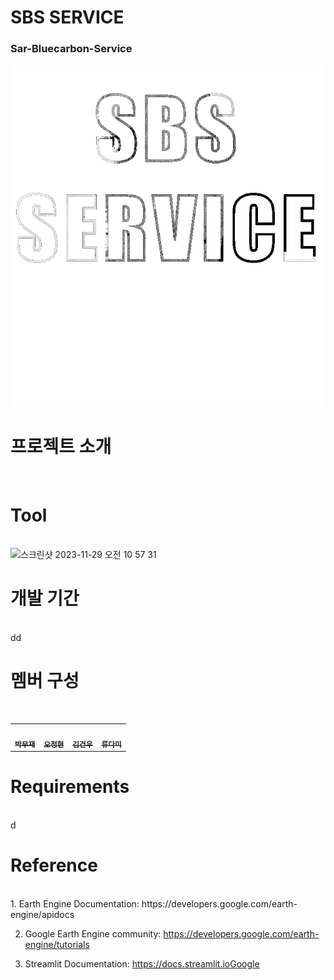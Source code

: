 # SBS SERVICE
### Sar-Bluecarbon-Service

![Main Page Logo](streamlit/logo/mainpage_logo_bk.gif)

# 프로젝트 소개
<br>

# Tool
<br>
<img width="1226" alt="스크린샷 2023-11-29 오전 10 57 31" src="https://github.com/gunwoda/SAR-Bluecarbon-Service/assets/38150072/e8be5914-3a77-4e15-b14d-8b150681b07e">


# 개발 기간
<br>
dd

# 멤버 구성
<br>

<table>
  <tr>
    <!-- 첫 번째 멤버 -->
    <td align="center">
      <a href="https://github.com/Mujae">
        <img src='https://private-user-images.githubusercontent.com/38150072/286472151-f59437c1-6d6d-4c93-8a7e-a6f2732f9e89.jpeg?jwt=eyJhbGciOiJIUzI1NiIsInR5cCI6IkpXVCJ9.eyJpc3MiOiJnaXRodWIuY29tIiwiYXVkIjoicmF3LmdpdGh1YnVzZXJjb250ZW50LmNvbSIsImtleSI6ImtleTEiLCJleHAiOjE3MDEyMzA2MTEsIm5iZiI6MTcwMTIzMDMxMSwicGF0aCI6Ii8zODE1MDA3Mi8yODY0NzIxNTEtZjU5NDM3YzEtNmQ2ZC00YzkzLThhN2UtYTZmMjczMmY5ZTg5LmpwZWc_WC1BbXotQWxnb3JpdGhtPUFXUzQtSE1BQy1TSEEyNTYmWC1BbXotQ3JlZGVudGlhbD1BS0lBSVdOSllBWDRDU1ZFSDUzQSUyRjIwMjMxMTI5JTJGdXMtZWFzdC0xJTJGczMlMkZhd3M0X3JlcXVlc3QmWC1BbXotRGF0ZT0yMDIzMTEyOVQwMzU4MzFaJlgtQW16LUV4cGlyZXM9MzAwJlgtQW16LVNpZ25hdHVyZT1jZWQ2YjhkYTM2ZmFiOTYyODQ4NWI5Zjc5YTgyNzY1MzI1MjEzMjMxYzQ3YTZmZjNjZmE1OWIwYzAwMGY0MWVmJlgtQW16LVNpZ25lZEhlYWRlcnM9aG9zdCZhY3Rvcl9pZD0wJmtleV9pZD0wJnJlcG9faWQ9MCJ9.KxPMVklSjqne7EBiKMyHze8VQJU0RmnIdTFwk8_vJXM'
 width="100px;" alt=""/><br />
        <sub><b>박무재</b></sub>
      </a>
    </td>
    <!-- 두 번째 멤버 -->
    <td align="center">
      <a href="https://github.com/Ojung-ii">
        <img src='https://private-user-images.githubusercontent.com/38150072/286472010-2e33dd75-9dd5-4722-91a6-7119bc49416b.jpeg?jwt=eyJhbGciOiJIUzI1NiIsInR5cCI6IkpXVCJ9.eyJpc3MiOiJnaXRodWIuY29tIiwiYXVkIjoicmF3LmdpdGh1YnVzZXJjb250ZW50LmNvbSIsImtleSI6ImtleTEiLCJleHAiOjE3MDEyMzA1NDksIm5iZiI6MTcwMTIzMDI0OSwicGF0aCI6Ii8zODE1MDA3Mi8yODY0NzIwMTAtMmUzM2RkNzUtOWRkNS00NzIyLTkxYTYtNzExOWJjNDk0MTZiLmpwZWc_WC1BbXotQWxnb3JpdGhtPUFXUzQtSE1BQy1TSEEyNTYmWC1BbXotQ3JlZGVudGlhbD1BS0lBSVdOSllBWDRDU1ZFSDUzQSUyRjIwMjMxMTI5JTJGdXMtZWFzdC0xJTJGczMlMkZhd3M0X3JlcXVlc3QmWC1BbXotRGF0ZT0yMDIzMTEyOVQwMzU3MjlaJlgtQW16LUV4cGlyZXM9MzAwJlgtQW16LVNpZ25hdHVyZT0yYzFmMzNiNjBkNzgyZTFiMjk2ODEzNWIzZDIwMGQzN2JlNjEyYTQwMzJmZjQxNWFmYTllYmJmNTQxZmJmOTZkJlgtQW16LVNpZ25lZEhlYWRlcnM9aG9zdCZhY3Rvcl9pZD0wJmtleV9pZD0wJnJlcG9faWQ9MCJ9.nC2InDLttcgcyKkgyQMDloE7EArRoGUManDj3z8jKJs'
 width="100px;" alt=""/><br />
        <sub><b>오정현</b></sub>
      </a>
    </td>
    <!-- 세 번째 멤버 -->
    <td align="center">
      <a href="https://github.com/gunwoda">
        <img src='https://private-user-images.githubusercontent.com/38150072/286472051-ec75c398-833f-4979-acf0-c398ebd26692.jpeg?jwt=eyJhbGciOiJIUzI1NiIsInR5cCI6IkpXVCJ9.eyJpc3MiOiJnaXRodWIuY29tIiwiYXVkIjoicmF3LmdpdGh1YnVzZXJjb250ZW50LmNvbSIsImtleSI6ImtleTEiLCJleHAiOjE3MDEyMzA1NTksIm5iZiI6MTcwMTIzMDI1OSwicGF0aCI6Ii8zODE1MDA3Mi8yODY0NzIwNTEtZWM3NWMzOTgtODMzZi00OTc5LWFjZjAtYzM5OGViZDI2NjkyLmpwZWc_WC1BbXotQWxnb3JpdGhtPUFXUzQtSE1BQy1TSEEyNTYmWC1BbXotQ3JlZGVudGlhbD1BS0lBSVdOSllBWDRDU1ZFSDUzQSUyRjIwMjMxMTI5JTJGdXMtZWFzdC0xJTJGczMlMkZhd3M0X3JlcXVlc3QmWC1BbXotRGF0ZT0yMDIzMTEyOVQwMzU3MzlaJlgtQW16LUV4cGlyZXM9MzAwJlgtQW16LVNpZ25hdHVyZT05ZWU3ZTZiZDY4YWNkNjQ4MjlmZjliZGRhMTQ4ODFhYmZmODYzZmM3OTRhNzM0MjQyM2RmZGUxMDQzNjE0NGEzJlgtQW16LVNpZ25lZEhlYWRlcnM9aG9zdCZhY3Rvcl9pZD0wJmtleV9pZD0wJnJlcG9faWQ9MCJ9.Xkw1nmBQ7d4l_y1tC_lYVU6NcmJX13flJCTD5GvfLBM'
 width="100px;" alt=""/><br />
        <sub><b>김건우</b></sub>
      </a>
    </td>
    <!-- 네 번째 멤버 -->
    <td align="center">
      <a href="https://github.com/damii1207">
        <img src='https://private-user-images.githubusercontent.com/38150072/286472082-b320281c-c039-469d-ae4f-08c312906f86.jpeg?jwt=eyJhbGciOiJIUzI1NiIsInR5cCI6IkpXVCJ9.eyJpc3MiOiJnaXRodWIuY29tIiwiYXVkIjoicmF3LmdpdGh1YnVzZXJjb250ZW50LmNvbSIsImtleSI6ImtleTEiLCJleHAiOjE3MDEyMzA1NzksIm5iZiI6MTcwMTIzMDI3OSwicGF0aCI6Ii8zODE1MDA3Mi8yODY0NzIwODItYjMyMDI4MWMtYzAzOS00NjlkLWFlNGYtMDhjMzEyOTA2Zjg2LmpwZWc_WC1BbXotQWxnb3JpdGhtPUFXUzQtSE1BQy1TSEEyNTYmWC1BbXotQ3JlZGVudGlhbD1BS0lBSVdOSllBWDRDU1ZFSDUzQSUyRjIwMjMxMTI5JTJGdXMtZWFzdC0xJTJGczMlMkZhd3M0X3JlcXVlc3QmWC1BbXotRGF0ZT0yMDIzMTEyOVQwMzU3NTlaJlgtQW16LUV4cGlyZXM9MzAwJlgtQW16LVNpZ25hdHVyZT1mMzBmZWI3N2M1MTZmYWQ0Nzk3ZmZkZjhiYTg2YmM2NzE0Nzg0NGRmNzkzNmJlOWI1ZGEwOGJjZGRjMzc1MTdmJlgtQW16LVNpZ25lZEhlYWRlcnM9aG9zdCZhY3Rvcl9pZD0wJmtleV9pZD0wJnJlcG9faWQ9MCJ9.z2Vf75zmOQ0CNH-HwuGH35k0Mnv9jg1RCFY3fTzHjnA'
 width="100px;" alt=""/><br />
        <sub><b>류다미</b></sub>
      </a>
    </td>
  </tr>
</table>




# Requirements
<br>
d

# Reference
<br>
1. Earth Engine Documentation: https://developers.google.com/earth-engine/apidocs

2. Google Earth Engine community: https://developers.google.com/earth-engine/tutorials

3. Streamlit Documentation: https://docs.streamlit.ioGoogle

